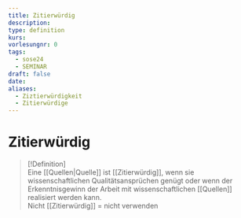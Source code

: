 ```yaml
---
title: Zitierwürdig
description: 
type: definition
kurs: 
vorlesungnr: 0
tags:
  - sose24
  - SEMINAR
draft: false
date: 
aliases:
  - Ziztierwürdigkeit
  - Zitierwürdige
---
```

# Zitierwürdig

> [!Definition]  
> Eine [[Quellen|Quelle]] ist [[Zitierwürdig]], wenn sie wissenschaftlichen Qualitätsansprüchen genügt oder wenn der Erkenntnisgewinn der Arbeit mit wissenschaftlichen [[Quellen]] realisiert werden kann.  
> Nicht [[Zitierwürdig]] = nicht verwenden